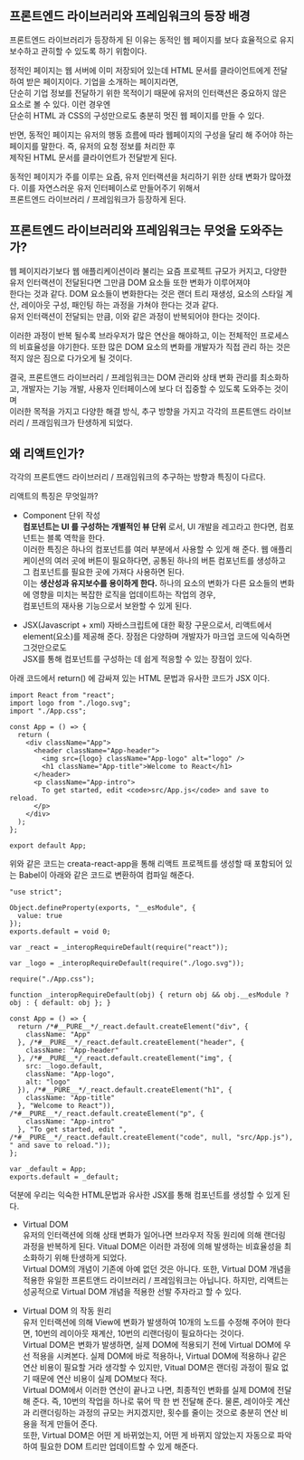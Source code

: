 ## 프론트엔드 라이브러리와 프레임워크의 등장 배경  

프론트엔드 라이브러리가 등장하게 된 이유는 동적인 웹 페이지를 보다 효율적으로 유지보수하고 관히할 수 있도록 하기 위함이다.  

정적인 페이지는 웹 서버에 이미 저장되어 있는데 HTML 문서를 클라이언트에게 전달하여 받은 페이지이다. 기업을 소개하는 페이지라면,  
단순히 기업 정보를 전달하기 위한 목적이기 때문에 유저의 인터랙션은 중요하지 않은 요소로 볼 수 있다. 이런 경우엔    
단순히 HTML 과 CSS의 구성만으로도 충분히 멋진 웹 페이지를 만들 수 있다.   

반면, 동적인 페이지는 유저의 행동 흐름에 따라 웹페이지의 구성을 달리 해 주어야 하는 페이지를 말한다. 즉, 유저의 요청 정보를 처리한 후  
제작된 HTML 문서를 클라이언트가 전달받게 된다.   

동적인 페이지가 주를 이루는 요즘, 유저 인터랙션을 처리하기 위한 상태 변화가 많아졌다. 이를 자연스러운 유저 인터페이스로 만들어주기 위해서  
프론트엔드 라이브러리 / 프레임워크가 등장하게 된다.  

## 프론트엔드 라이브러리와 프레임워크는 무엇을 도와주는가?  

웹 페이지라기보다 웹 애플리케이션이라 불리는 요즘 프로젝트 규모가 커지고, 다양한 유저 인터랙션이 전달된다면 그만큼 DOM 요소들 또한 변화가 이루어져야  
한다는 것과 같다. DOM 요소들이 변화한다는 것은 랜더 트리 재생성, 요소의 스타일 계산, 레이아웃 구성, 패인팅 하는 과정을 가쳐야 한다는 것과 같다.  
유저 인터랙션이 전달되는 만큼, 이와 같은 과정이 반복되어야 한다는 것이다.  

이러한 과정이 반복 될수록 브라우저가 많은 연산을 해야하고, 이는 전체적인 프로세스의 비효율성을 야기한다. 또한 많은 DOM 요소의 변화를 개발자가 직접 관리 하는 것은  
적지 않은 짐으로 다가오게 될 것이다.    

결국, 프론트앤드 라이브러리 / 프레임워크는 DOM 관리와 상태 변화 관리를 최소화하고, 개발자는 기능 개발, 사용자 인터페이스에 보다 더 집중할 수 있도록 도와주는 것이며   
이러한 목적을 가지고 다양한 해결 방식, 추구 방향을 가지고 각각의 프론트앤드 라이브러리 / 프래임워크가 탄생하게 되었다.  

## 왜 리액트인가?  

각각의 프론트앤드 라이브러리 / 프래임워크의 추구하는 방향과 특징이 다르다.  

리액트의 특징은 무엇일까?  

* Component 단위 작성  
**컴포넌트는 UI 를 구성하는 개별적인 뷰 단위** 로서, UI 개발을 레고라고 한다면, 컴포넌트는 블록 역학을 한다.   
이러한 특징은 하나의 컴포넌트를 여러 부분에서 사용할 수 있게 해 준다. 웹 애플리케이션의 여러 곳에 버튼이 필요하다면, 공통된 하나의 버튼 컴포넌트를 생성하고 그 컴포넌트를 필요한 곳에 가져다 사용하면 된다.  
이는 **생산성과 유지보수를 용이하게 한다.** 하나의 요소의 변화가 다른 요소들의 변화에 영향을 미치는 복잡한 로직을 업데이트하는 작업의 경우,   
컴포넌트의 재사용 기능으로서 보완할 수 있게 된다.   

* JSX(Javascript + xml)
자바스크립트에 대한 확장 구문으로서, 리액트에서 element(요소)를 제공해 준다. 장점은 다양하며 개발자가 마크업 코드에 익숙하면 그것만으로도  
JSX를 통해 컴포넌트를 구성하는 데 쉽게 적응할 수 있는 장점이 있다.    

아래 코드에서 return() 에 감싸져 있는 HTML 문법과 유사한 코드가 JSX 이다.  
```
import React from "react";
import logo from "./logo.svg";
import "./App.css";

const App = () => {
  return (
    <div className="App">
      <header className="App-header">
        <img src={logo} className="App-logo" alt="logo" />
        <h1 className="App-title">Welcome to React</h1>
      </header>
      <p className="App-intro">
        To get started, edit <code>src/App.js</code> and save to reload.
      </p>
    </div>
  );
};

export default App;
```

위와 같은 코드는 creata-react-app을 통해 리액트 프로젝트를 생성할 때 포함되어 있는 Babel이 아래와 같은 코드로 변환하여 컴파일 해준다.  

```
"use strict";

Object.defineProperty(exports, "__esModule", {
  value: true
});
exports.default = void 0;

var _react = _interopRequireDefault(require("react"));

var _logo = _interopRequireDefault(require("./logo.svg"));

require("./App.css");

function _interopRequireDefault(obj) { return obj && obj.__esModule ? obj : { default: obj }; }

const App = () => {
  return /*#__PURE__*/_react.default.createElement("div", {
    className: "App"
  }, /*#__PURE__*/_react.default.createElement("header", {
    className: "App-header"
  }, /*#__PURE__*/_react.default.createElement("img", {
    src: _logo.default,
    className: "App-logo",
    alt: "logo"
  }), /*#__PURE__*/_react.default.createElement("h1", {
    className: "App-title"
  }, "Welcome to React")), /*#__PURE__*/_react.default.createElement("p", {
    className: "App-intro"
  }, "To get started, edit ", /*#__PURE__*/_react.default.createElement("code", null, "src/App.js"), " and save to reload."));
};

var _default = App;
exports.default = _default;
```

덕분에 우리는 익숙한 HTML문법과 유사한 JSX를 통해 컴포넌트를 생성할 수 있게 된다.    

* Virtual DOM  
유저의 인터랙션에 의해 상태 변화가 일어나면 브라우저 작동 원리에 의해 랜더링 과정을 반복하게 된다. Vitual DOM은 이러한 과정에 의해 발생하는 비효율성을 최소화하기 위해 탄생하게 되었다.    
Virtual DOM의 개념이 기존에 아예 없던 것은 아니다. 또한, Virtual DOM 개념을 적용한 유일한 프론트앤드 라이브러리 / 프레임워크는 아닙니다. 하지만, 리액트는 성공적으로 Virtual DOM 개념을 적용한 선발 주자라고 할 수 있다.   

* Virtual DOM 의 작동 원리    
유저 인터랙션에 의해 View에 변화가 발생하여 10개의 노드를 수정해 주어야 한다면, 10번의 레이아웃 재계산, 10번의 리랜더링이 필요하다는 것이다.  
Virtual DOM은 변화가 발생하면, 실제 DOM에 적용되기 전에 Virtual DOM에 우선 적용을 시켜본다. 실제 DOM에 바로 적용하나, Virtual DOM에 적용하나 같은 연산 비용이 필요할 거라 생각할 수 있지만, Vitual DOM은 랜더링 과정이 필요 없기 때문에 연산 비용이 실제 DOM보다 적다.  
Virtual DOM에서 이러한 연산이 끝나고 나면, 최종적인 변화를 실제 DOM에 전달 해 준다. 즉, 10번의 작업을 하나로 묶어 딱 한 번 전달해 준다. 물론, 레이아웃 계산과 리랜더링하는 과정의 규모는 커지겠지만, 횟수를 줄이는 것으로 충분히 연산 비용을 적게 만들어 준다.  
또한, Virtual DOM은 어떤 게 바뀌었는지, 어떤 게 바뀌지 않았는지 자동으로 파악하여 필요한 DOM 트리만 업데이트할 수 있게 해준다.   




